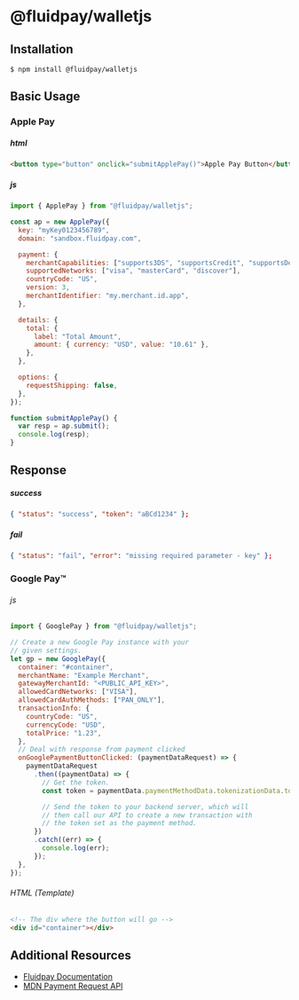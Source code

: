 # @fluidpay/walletjs

## Installation

```console
$ npm install @fluidpay/walletjs
```

## Basic Usage

### Apple Pay

##### html

```html
<button type="button" onclick="submitApplePay()">Apple Pay Button</button>
```

##### js

```javascript
import { ApplePay } from "@fluidpay/walletjs";

const ap = new ApplePay({
  key: "myKey0123456789",
  domain: "sandbox.fluidpay.com",

  payment: {
    merchantCapabilities: ["supports3DS", "supportsCredit", "supportsDebit"],
    supportedNetworks: ["visa", "masterCard", "discover"],
    countryCode: "US",
    version: 3,
    merchantIdentifier: "my.merchant.id.app",
  },

  details: {
    total: {
      label: "Total Amount",
      amount: { currency: "USD", value: "10.61" },
    },
  },

  options: {
    requestShipping: false,
  },
});

function submitApplePay() {
  var resp = ap.submit();
  console.log(resp);
}
```

## Response

##### success

```json
{ "status": "success", "token": "aBCd1234" };
```

##### fail

```json
{ "status": "fail", "error": "missing required parameter - key" };
```

### Google Pay™

###### js

```javascript
import { GooglePay } from "@fluidpay/walletjs";

// Create a new Google Pay instance with your
// given settings.
let gp = new GooglePay({
  container: "#container",
  merchantName: "Example Merchant",
  gatewayMerchantId: "<PUBLIC_API_KEY>",
  allowedCardNetworks: ["VISA"],
  allowedCardAuthMethods: ["PAN_ONLY"],
  transactionInfo: {
    countryCode: "US",
    currencyCode: "USD",
    totalPrice: "1.23",
  },
  // Deal with response from payment clicked
  onGooglePaymentButtonClicked: (paymentDataRequest) => {
    paymentDataRequest
      .then((paymentData) => {
        // Get the token.
        const token = paymentData.paymentMethodData.tokenizationData.token;

        // Send the token to your backend server, which will
        // then call our API to create a new transaction with
        // the token set as the payment method.
      })
      .catch((err) => {
        console.log(err);
      });
  },
});
```

###### HTML (Template)

```html
<!-- The div where the button will go -->
<div id="container"></div>
```

## Additional Resources

- [Fluidpay Documentation](https://sandbox.fluidpay.com/docs/tokenizer/)
- [MDN Payment Request API](https://developer.mozilla.org/en-US/docs/Web/API/Payment_Request_API)

